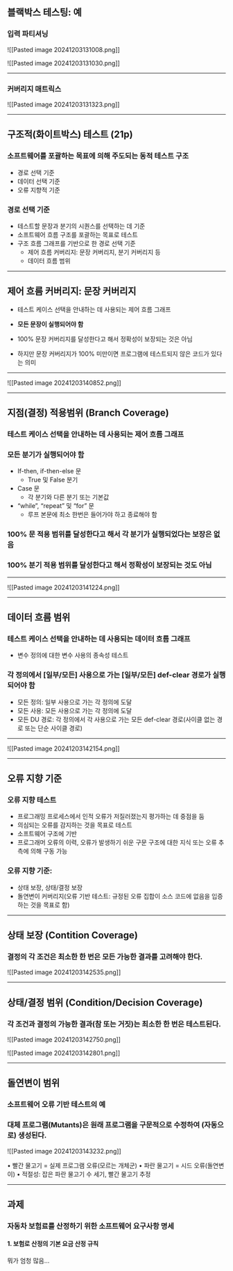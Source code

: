 ## 블랙박스 테스팅: 예
### 입력 파티셔닝
![[Pasted image 20241203131008.png]]

![[Pasted image 20241203131030.png]]

---
### 커버리지 매트릭스
![[Pasted image 20241203131323.png]]

---
## 구조적(화이트박스) 테스트 (21p)
### 소프트웨어를 포괄하는 목표에 의해 주도되는 동적 테스트 구조
- 경로 선택 기준
- 데이터 선택 기준
- 오류 지향적 기준

### **경로 선택 기준**
- 테스트할 문장과 분기의 시퀀스를 선택하는 데 기준
- 소프트웨어 흐름 구조를 포괄하는 목표로 테스트
- 구조 흐름 그래프를 기반으로 한 경로 선택 기준
	- 제어 흐름 커버리지: 문장 커버리지, 분기 커버리지 등
	- 데이터 흐름 범위

---
## 제어 흐름 커버리지: 문장 커버리지
- 테스트 케이스 선택을 안내하는 데 사용되는 제어 흐름 그래프
- **모든 문장이 실행되어야 함**

- 100% 문장 커버리지를 달성한다고 해서 정확성이 보장되는 것은 아님
- 하지만 문장 커버리지가 100% 미만이면 프로그램에 테스트되지 않은 코드가 있다는 의미

---
![[Pasted image 20241203140852.png]]

---
## 지점(결정) 적용범위 (Branch Coverage)
### 테스트 케이스 선택을 안내하는 데 사용되는 제어 흐름 그래프
### 모든 분기가 실행되어야 함
- If-then, if-then-else 문
	- True 및 False 분기
- Case 문
	- 각 분기와 다른 분기 또는 기본값
- “while”, “repeat” 및 “for” 문
	- 루프 본문에 최소 한번은 들어가야 하고 종료해야 함

### 100% 문 적용 범위를 달성한다고 해서 각 분기가 실행되었다는 보장은 없음

### 100% 분기 적용 범위를 달성한다고 해서 정확성이 보장되는 것도 아님

---
![[Pasted image 20241203141224.png]]

---
## 데이터 흐름 범위
### 테스트 케이스 선택을 안내하는 데 사용되는 데이터 흐름 그래프
- 변수 정의에 대한 변수 사용의 종속성 테스트

### 각 정의에서 [일부/모든] 사용으로 가는 [일부/모든] def-clear 경로가 실행되어야 함
- 모든 정의: 일부 사용으로 가는 각 정의에 도달
- 모든 사용: 모든 사용으로 가는 각 정의에 도달
- 모든 DU 경로: 각 정의에서 각 사용으로 가는 모든 def-clear 경로(사이클 없는 경로 또는 단순 사이클 경로)

---
![[Pasted image 20241203142154.png]]

---
## 오류 지향 기준
### 오류 지향 테스트
- 프로그래밍 프로세스에서 인적 오류가 저질러졌는지 평가하는 데 중점을 둠
- 의심되는 오류를 감지하는 것을 목표로 테스트
- 소프트웨어 구조에 기반
- 프로그래머 오류의 이력, 오류가 발생하기 쉬운 구문 구조에 대한 지식 또는 오류 추측에 의해 구동 가능

### 오류 지향 기준:
- 상태 보장, 상태/결정 보장
- 돌연변이 커버리지(오류 기반 테스트: 규정된 오류 집합이 소스 코드에 없음을 입증하는 것을 목표로 함)

---
## 상태 보장 (Contition Coverage)
### 결정의 각 조건은 최소한 한 번은 모든 가능한 결과를 고려해야 한다.
![[Pasted image 20241203142535.png]]

---
## 상태/결정 범위 (Condition/Decision Coverage)
### 각 조건과 결정의 가능한 결과(참 또는 거짓)는 최소한 한 번은 테스트된다.
![[Pasted image 20241203142750.png]]

![[Pasted image 20241203142801.png]]

---
## 돌연변이 범위
### 소프트웨어 오류 기반 테스트의 예
### 대체 프로그램(Mutants)은 원래 프로그램을 구문적으로 수정하여 (자동으로) 생성된다.

![[Pasted image 20241203143232.png]]

• 빨간 물고기 = 실제 프로그램 오류(모르는 개체군)
• 파란 물고기 = 시드 오류(돌연변이)
• 적절성: 잡은 파란 물고기 수 세기, 빨간 물고기 추정





---
## 과제
### 자동차 보험료를 산정하기 위한 소프트웨어 요구사항 명세
#### 1. 보험로 산정의 기본 요금 산정 규칙

뭐가 엄청 많음...
